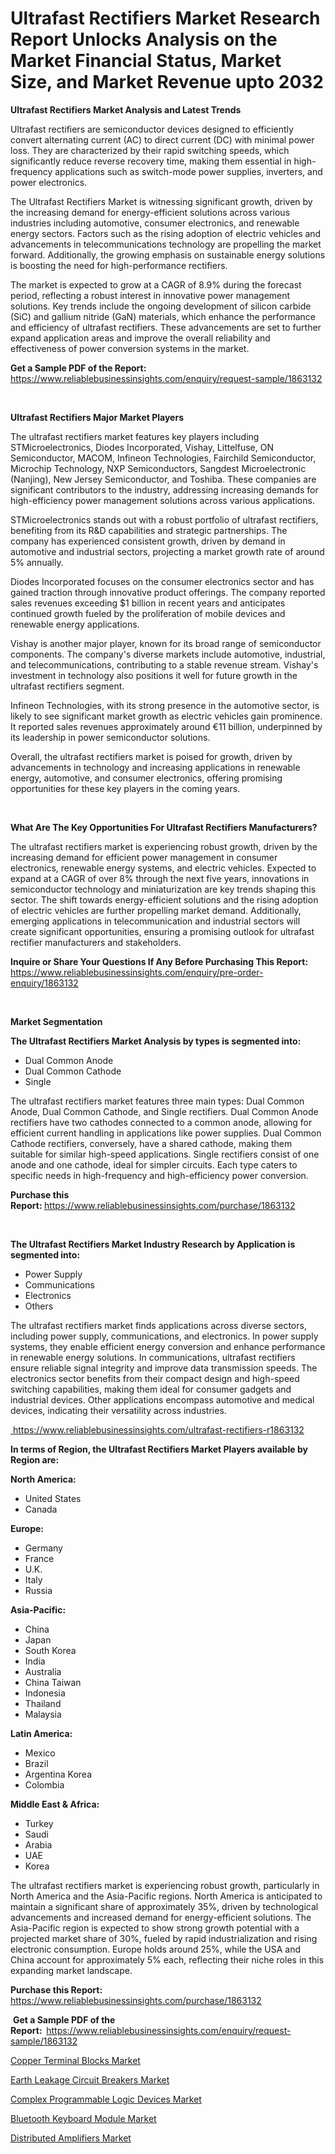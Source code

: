 <p><h1>Ultrafast Rectifiers Market Research Report Unlocks Analysis on the Market Financial Status, Market Size, and Market Revenue upto 2032</h1></p><p><strong>Ultrafast Rectifiers Market Analysis and Latest Trends</strong></p>
<p><p>Ultrafast rectifiers are semiconductor devices designed to efficiently convert alternating current (AC) to direct current (DC) with minimal power loss. They are characterized by their rapid switching speeds, which significantly reduce reverse recovery time, making them essential in high-frequency applications such as switch-mode power supplies, inverters, and power electronics.</p><p>The Ultrafast Rectifiers Market is witnessing significant growth, driven by the increasing demand for energy-efficient solutions across various industries including automotive, consumer electronics, and renewable energy sectors. Factors such as the rising adoption of electric vehicles and advancements in telecommunications technology are propelling the market forward. Additionally, the growing emphasis on sustainable energy solutions is boosting the need for high-performance rectifiers.</p><p>The market is expected to grow at a CAGR of 8.9% during the forecast period, reflecting a robust interest in innovative power management solutions. Key trends include the ongoing development of silicon carbide (SiC) and gallium nitride (GaN) materials, which enhance the performance and efficiency of ultrafast rectifiers. These advancements are set to further expand application areas and improve the overall reliability and effectiveness of power conversion systems in the market.</p></p>
<p><strong>Get a Sample PDF of the Report:&nbsp;</strong> <a href="https://www.reliablebusinessinsights.com/enquiry/request-sample/1863132?utm_campaign=63&utm_medium=2&utm_source=Github&utm_content=ia&utm_term=11022025&utm_id=ultrafast-rectifiers">https://www.reliablebusinessinsights.com/enquiry/request-sample/1863132</a></p>
<p>&nbsp;</p>
<p><strong>Ultrafast Rectifiers Major Market Players</strong></p>
<p><p>The ultrafast rectifiers market features key players including STMicroelectronics, Diodes Incorporated, Vishay, Littelfuse, ON Semiconductor, MACOM, Infineon Technologies, Fairchild Semiconductor, Microchip Technology, NXP Semiconductors, Sangdest Microelectronic (Nanjing), New Jersey Semiconductor, and Toshiba. These companies are significant contributors to the industry, addressing increasing demands for high-efficiency power management solutions across various applications.</p><p>STMicroelectronics stands out with a robust portfolio of ultrafast rectifiers, benefiting from its R&D capabilities and strategic partnerships. The company has experienced consistent growth, driven by demand in automotive and industrial sectors, projecting a market growth rate of around 5% annually.</p><p>Diodes Incorporated focuses on the consumer electronics sector and has gained traction through innovative product offerings. The company reported sales revenues exceeding $1 billion in recent years and anticipates continued growth fueled by the proliferation of mobile devices and renewable energy applications.</p><p>Vishay is another major player, known for its broad range of semiconductor components. The company's diverse markets include automotive, industrial, and telecommunications, contributing to a stable revenue stream. Vishay's investment in technology also positions it well for future growth in the ultrafast rectifiers segment.</p><p>Infineon Technologies, with its strong presence in the automotive sector, is likely to see significant market growth as electric vehicles gain prominence. It reported sales revenues approximately around €11 billion, underpinned by its leadership in power semiconductor solutions.</p><p>Overall, the ultrafast rectifiers market is poised for growth, driven by advancements in technology and increasing applications in renewable energy, automotive, and consumer electronics, offering promising opportunities for these key players in the coming years.</p></p>
<p>&nbsp;</p>
<p><strong>What Are The Key Opportunities For Ultrafast Rectifiers Manufacturers?</strong></p>
<p><p>The ultrafast rectifiers market is experiencing robust growth, driven by the increasing demand for efficient power management in consumer electronics, renewable energy systems, and electric vehicles. Expected to expand at a CAGR of over 8% through the next five years, innovations in semiconductor technology and miniaturization are key trends shaping this sector. The shift towards energy-efficient solutions and the rising adoption of electric vehicles are further propelling market demand. Additionally, emerging applications in telecommunication and industrial sectors will create significant opportunities, ensuring a promising outlook for ultrafast rectifier manufacturers and stakeholders.</p></p>
<p><strong>Inquire or Share Your Questions If Any Before Purchasing This Report:</strong> <a href="https://www.reliablebusinessinsights.com/enquiry/pre-order-enquiry/1863132?utm_campaign=63&utm_medium=2&utm_source=Github&utm_content=ia&utm_term=11022025&utm_id=ultrafast-rectifiers">https://www.reliablebusinessinsights.com/enquiry/pre-order-enquiry/1863132</a></p>
<p>&nbsp;</p>
<p><strong>Market Segmentation</strong></p>
<p><strong>The Ultrafast Rectifiers Market Analysis by types is segmented into:</strong></p>
<p><ul><li>Dual Common Anode</li><li>Dual Common Cathode</li><li>Single</li></ul></p>
<p><p>The ultrafast rectifiers market features three main types: Dual Common Anode, Dual Common Cathode, and Single rectifiers. Dual Common Anode rectifiers have two cathodes connected to a common anode, allowing for efficient current handling in applications like power supplies. Dual Common Cathode rectifiers, conversely, have a shared cathode, making them suitable for similar high-speed applications. Single rectifiers consist of one anode and one cathode, ideal for simpler circuits. Each type caters to specific needs in high-frequency and high-efficiency power conversion.</p></p>
<p><strong>Purchase this Report:&nbsp;</strong><a href="https://www.reliablebusinessinsights.com/purchase/1863132?utm_campaign=63&utm_medium=2&utm_source=Github&utm_content=ia&utm_term=11022025&utm_id=ultrafast-rectifiers">https://www.reliablebusinessinsights.com/purchase/1863132</a></p>
<p>&nbsp;</p>
<p><strong>The Ultrafast Rectifiers Market Industry Research by Application is segmented into:</strong></p>
<p><ul><li>Power Supply</li><li>Communications</li><li>Electronics</li><li>Others</li></ul></p>
<p><p>The ultrafast rectifiers market finds applications across diverse sectors, including power supply, communications, and electronics. In power supply systems, they enable efficient energy conversion and enhance performance in renewable energy solutions. In communications, ultrafast rectifiers ensure reliable signal integrity and improve data transmission speeds. The electronics sector benefits from their compact design and high-speed switching capabilities, making them ideal for consumer gadgets and industrial devices. Other applications encompass automotive and medical devices, indicating their versatility across industries.</p></p>
<p><a href="https://www.reliablebusinessinsights.com/ultrafast-rectifiers-r1863132?utm_campaign=63&utm_medium=2&utm_source=Github&utm_content=ia&utm_term=11022025&utm_id=ultrafast-rectifiers">&nbsp;https://www.reliablebusinessinsights.com/ultrafast-rectifiers-r1863132</a></p>
<p><strong>In terms of Region, the Ultrafast Rectifiers Market Players available by Region are:</strong></p>
<p>
    <p> <strong> North America: </strong>
        <ul>
            <li>United States</li>
            <li>Canada</li>
        </ul>
        </p> 
    <p> <strong> Europe: </strong>
        <ul>
            <li>Germany</li>
            <li>France</li>
            <li>U.K.</li>
            <li>Italy</li>
            <li>Russia</li>
        </ul>
        </p> 
    <p> <strong> Asia-Pacific: </strong>
        <ul>
            <li>China</li>
            <li>Japan</li>
            <li>South Korea</li>
            <li>India</li>
            <li>Australia</li>
            <li>China Taiwan</li>
            <li>Indonesia</li>
            <li>Thailand</li>
            <li>Malaysia</li>
        </ul>
        </p> 
    <p> <strong> Latin America: </strong>
        <ul>
            <li>Mexico</li>
            <li>Brazil</li>
            <li>Argentina Korea</li>
            <li>Colombia</li>
        </ul>
        </p> 
    <p> <strong> Middle East & Africa: </strong>
        <ul>
            <li>Turkey</li>
            <li>Saudi</li>
            <li>Arabia</li>
            <li>UAE</li>
            <li>Korea</li>
        </ul>
    </p>
    </p>
<p><p>The ultrafast rectifiers market is experiencing robust growth, particularly in North America and the Asia-Pacific regions. North America is anticipated to maintain a significant share of approximately 35%, driven by technological advancements and increased demand for energy-efficient solutions. The Asia-Pacific region is expected to show strong growth potential with a projected market share of 30%, fueled by rapid industrialization and rising electronic consumption. Europe holds around 25%, while the USA and China account for approximately 5% each, reflecting their niche roles in this expanding market landscape.</p></p>
<p><strong>Purchase this Report: </strong><a href="https://www.reliablebusinessinsights.com/purchase/1863132?utm_campaign=63&utm_medium=2&utm_source=Github&utm_content=ia&utm_term=11022025&utm_id=ultrafast-rectifiers">https://www.reliablebusinessinsights.com/purchase/1863132</a></p>
<p>&nbsp;<strong>Get a Sample PDF of the Report:&nbsp;&nbsp;</strong><a href="https://www.reliablebusinessinsights.com/enquiry/request-sample/1863132?utm_campaign=63&utm_medium=2&utm_source=Github&utm_content=ia&utm_term=11022025&utm_id=ultrafast-rectifiers">https://www.reliablebusinessinsights.com/enquiry/request-sample/1863132</a></p>
<p><strong></strong></p>
<p><p><a href="https://github.com/momossidram/Market-Research-Report-List-1/blob/main/copper-terminal-blocks-market.md?utm_campaign=63&utm_medium=2&utm_source=Github&utm_content=ia&utm_term=11022025&utm_id=ultrafast-rectifiers">Copper Terminal Blocks Market</a></p><p><a href="https://github.com/armsinwan/Market-Research-Report-List-1/blob/main/earth-leakage-circuit-breakers-market.md?utm_campaign=63&utm_medium=2&utm_source=Github&utm_content=ia&utm_term=11022025&utm_id=ultrafast-rectifiers">Earth Leakage Circuit Breakers Market</a></p><p><a href="https://github.com/muvdibezuh/Market-Research-Report-List-1/blob/main/complex-programmable-logic-devices-market.md?utm_campaign=63&utm_medium=2&utm_source=Github&utm_content=ia&utm_term=11022025&utm_id=ultrafast-rectifiers">Complex Programmable Logic Devices Market</a></p><p><a href="https://github.com/dailyspunj47/Market-Research-Report-List-1/blob/main/bluetooth-keyboard-module-market.md?utm_campaign=63&utm_medium=2&utm_source=Github&utm_content=ia&utm_term=11022025&utm_id=ultrafast-rectifiers">Bluetooth Keyboard Module Market</a></p><p><a href="https://github.com/biyajausenik/Market-Research-Report-List-1/blob/main/distributed-amplifiers-market.md?utm_campaign=63&utm_medium=2&utm_source=Github&utm_content=ia&utm_term=11022025&utm_id=ultrafast-rectifiers">Distributed Amplifiers Market</a></p></p>